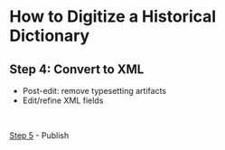 # How to Digitize a Historical Dictionary

## Step 4: Convert to XML

  - Post-edit: remove typesetting artifacts
  - Edit/refine XML fields


<br/>

[Step 5](./Step5-Publish.md) - Publish
